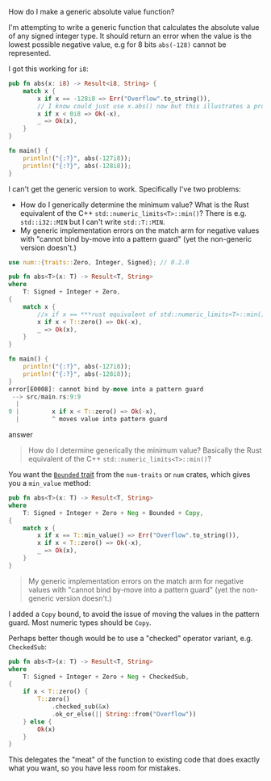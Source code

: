 How do I make a generic absolute value function?

I'm attempting to write a generic function that calculates the absolute value of any signed integer type. It should return an error when the value is the lowest possible negative value, e.g for 8 bits `abs(-128)` cannot be represented.

I got this working for `i8`:

```rust
pub fn abs(x: i8) -> Result<i8, String> {
    match x {
        x if x == -128i8 => Err("Overflow".to_string()),
        // I know could just use x.abs() now but this illustrates a problem in the generic version below...
        x if x < 0i8 => Ok(-x),
        _ => Ok(x),
    }
}

fn main() {
    println!("{:?}", abs(-127i8));
    println!("{:?}", abs(-128i8));
}
```

I can't get the generic version to work. Specifically I've two problems:

- How do I generically determine the minimum value? What is the Rust equivalent of the C++ `std::numeric_limits<T>::min()`? There is e.g. `std::i32::MIN` but I can't write `std::T::MIN`.
- My generic implementation errors on the match arm for negative values with "cannot bind by-move into a pattern guard" (yet the non-generic version doesn't.)

```rust
use num::{traits::Zero, Integer, Signed}; // 0.2.0

pub fn abs<T>(x: T) -> Result<T, String>
where
    T: Signed + Integer + Zero,
{
    match x {
        //x if x == ***rust equivalent of std::numeric_limits<T>::min()** => Err("Overflow".to_string()),
        x if x < T::zero() => Ok(-x),
        _ => Ok(x),
    }
}

fn main() {
    println!("{:?}", abs(-127i8));
    println!("{:?}", abs(-128i8));
}
error[E0008]: cannot bind by-move into a pattern guard
 --> src/main.rs:9:9
  |
9 |         x if x < T::zero() => Ok(-x),
  |         ^ moves value into pattern guard
```

answer

> How do I determine generically the minimum value? Basically the Rust equivalent of the C++ `std::numeric_limits<T>::min()`?

You want the [`Bounded` trait](https://rust-num.github.io/num/num_traits/bounds/trait.Bounded.html) from the `num-traits` or `num` crates, which gives you a `min_value` method:

```rust
pub fn abs<T>(x: T) -> Result<T, String>
where
    T: Signed + Integer + Zero + Neg + Bounded + Copy,
{
    match x {
        x if x == T::min_value() => Err("Overflow".to_string()),
        x if x < T::zero() => Ok(-x),
        _ => Ok(x),
    }
}
```

> My generic implementation errors on the match arm for negative values with "cannot bind by-move into a pattern guard" (yet the non-generic version doesn't.)

I added a `Copy` bound, to avoid the issue of moving the values in the pattern guard. Most numeric types should be `Copy`.

Perhaps better though would be to use a "checked" operator variant, e.g. `CheckedSub`:

```rust
pub fn abs<T>(x: T) -> Result<T, String>
where
    T: Signed + Integer + Zero + Neg + CheckedSub,
{
    if x < T::zero() {
        T::zero()
            .checked_sub(&x)
            .ok_or_else(|| String::from("Overflow"))
    } else {
        Ok(x)
    }
}
```

This delegates the "meat" of the function to existing code that does exactly what you want, so you have less room for mistakes.

